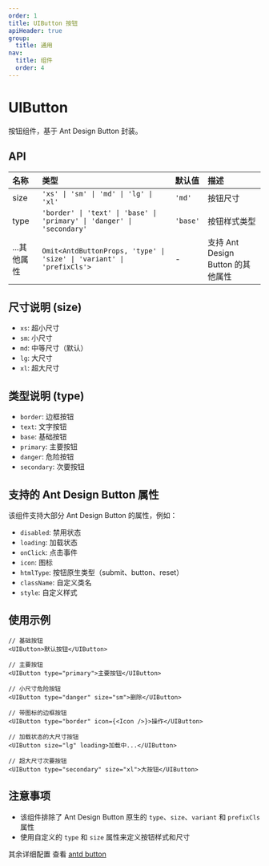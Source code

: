 ```yaml
---
order: 1
title: UIButton 按钮
apiHeader: true
group:
  title: 通用
nav:
  title: 组件
  order: 4
---
```



# UIButton

按钮组件，基于 Ant Design Button 封装。

<code src="./example/demo1.tsx"></code>

## API

| 名称 | 类型 | 默认值 | 描述 |
| :--- | :--- | :--- | :--- |
| size | `'xs' \| 'sm' \| 'md' \| 'lg' \| 'xl'` | `'md'` | 按钮尺寸 |
| type | `'border' \| 'text' \| 'base' \| 'primary' \| 'danger' \| 'secondary'` | `'base'` | 按钮样式类型 |
| ...其他属性 | `Omit<AntdButtonProps, 'type' \| 'size' \| 'variant' \| 'prefixCls'>` | - | 支持 Ant Design Button 的其他属性 |

## 尺寸说明 (size)

- `xs`: 超小尺寸
- `sm`: 小尺寸
- `md`: 中等尺寸（默认）
- `lg`: 大尺寸
- `xl`: 超大尺寸

## 类型说明 (type)

- `border`: 边框按钮
- `text`: 文字按钮
- `base`: 基础按钮
- `primary`: 主要按钮
- `danger`: 危险按钮
- `secondary`: 次要按钮

## 支持的 Ant Design Button 属性

该组件支持大部分 Ant Design Button 的属性，例如：

- `disabled`: 禁用状态
- `loading`: 加载状态
- `onClick`: 点击事件
- `icon`: 图标
- `htmlType`: 按钮原生类型（submit、button、reset）
- `className`: 自定义类名
- `style`: 自定义样式

## 使用示例

```tsx | pure
// 基础按钮
<UIButton>默认按钮</UIButton>

// 主要按钮
<UIButton type="primary">主要按钮</UIButton>

// 小尺寸危险按钮
<UIButton type="danger" size="sm">删除</UIButton>

// 带图标的边框按钮
<UIButton type="border" icon={<Icon />}>操作</UIButton>

// 加载状态的大尺寸按钮
<UIButton size="lg" loading>加载中...</UIButton>

// 超大尺寸次要按钮
<UIButton type="secondary" size="xl">大按钮</UIButton>
```

## 注意事项

- 该组件排除了 Ant Design Button 原生的 `type`、`size`、`variant` 和 `prefixCls` 属性
- 使用自定义的 `type` 和 `size` 属性来定义按钮样式和尺寸

其余详细配置 查看 [antd button](https://ant-design.antgroup.com/components/button-cn?theme=light#api)
